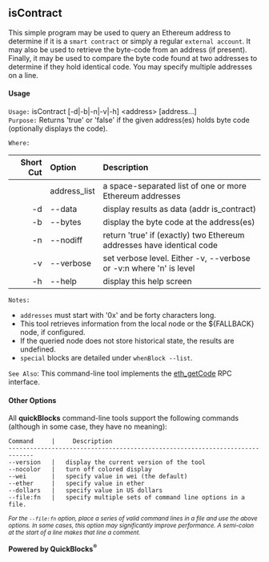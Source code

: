 ## isContract

This simple program may be used to query an Ethereum address to determine if it is a `smart contract` or simply a regular `external account`. It may also be used to retrieve the byte-code from an address (if present). Finally, it may be used to compare the byte code found at two addresses to determine if they hold identical code. You may specify multiple addresses on a line.

#### Usage

`Usage:`    isContract [-d|-b|-n|-v|-h] &lt;address&gt; [address...]  
`Purpose:`  Returns 'true' or 'false' if the given address(es) holds byte code (optionally displays the code).
             
`Where:`  

| Short Cut | Option | Description |
| -------: | :------- | :------- |
|  | address_list | a space-separated list of one or more Ethereum addresses |
| -d | --data | display results as data (addr <tab> is_contract) |
| -b | --bytes | display the byte code at the address(es) |
| -n | --nodiff | return 'true' if (exactly) two Ethereum addresses have identical code |
| -v | --verbose | set verbose level. Either -v, --verbose or -v:n where 'n' is level |
| -h | --help | display this help screen |

`Notes:`

- `addresses` must start with '0x' and be forty characters long.
- This tool retrieves information from the local node or the ${FALLBACK} node, if configured.
- If the queried node does not store historical state, the results are undefined.
- `special` blocks are detailed under `whenBlock --list`.

`See Also`: This command-line tool implements the [eth_getCode](https://github.com/ethereum/wiki/wiki/JSON-RPC#eth_getcode) RPC interface.

#### Other Options

All **quickBlocks** command-line tools support the following commands (although in some case, they have no meaning):

    Command     |     Description
    -----------------------------------------------------------------------------
    --version   |   display the current version of the tool
    --nocolor   |   turn off colored display
    --wei       |   specify value in wei (the default)
    --ether     |   specify value in ether
    --dollars   |   specify value in US dollars
    --file:fn   |   specify multiple sets of command line options in a file.

<small>*For the `--file:fn` option, place a series of valid command lines in a file and use the above options. In some cases, this option may significantly improve performance. A semi-colon at the start of a line makes that line a comment.*</small>

**Powered by QuickBlocks<sup>&reg;</sup>**


